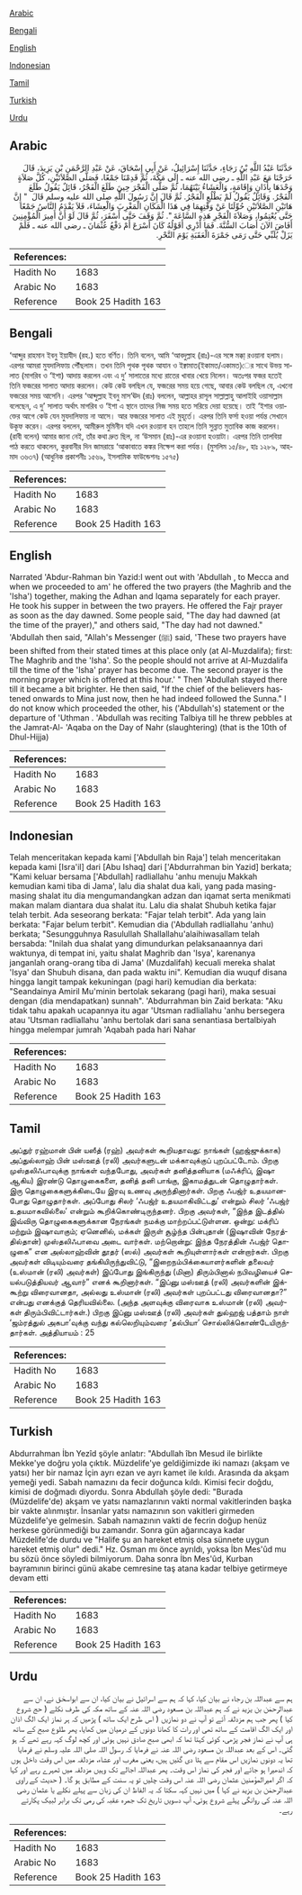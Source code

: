 [Arabic](#arabic)

[Bengali](#bengali)

[English](#english)

[Indonesian](#indonesian)

[Tamil](#tamil)

[Turkish](#turkish)

[Urdu](#urdu)

## Arabic


<div dir="rtl" lang="ar" style={{fontSize:'larger',backgroundColor:'#f8f9fa',padding:20}}>
حَدَّثَنَا عَبْدُ اللَّهِ بْنُ رَجَاءٍ، حَدَّثَنَا إِسْرَائِيلُ، عَنْ أَبِي إِسْحَاقَ، عَنْ عَبْدِ الرَّحْمَنِ بْنِ يَزِيدَ، قَالَ خَرَجْنَا مَعَ عَبْدِ اللَّهِ ـ رضى الله عنه ـ إِلَى مَكَّةَ، ثُمَّ قَدِمْنَا جَمْعًا، فَصَلَّى الصَّلاَتَيْنِ، كُلَّ صَلاَةٍ وَحْدَهَا بِأَذَانٍ وَإِقَامَةٍ، وَالْعَشَاءُ بَيْنَهُمَا، ثُمَّ صَلَّى الْفَجْرَ حِينَ طَلَعَ الْفَجْرُ، قَائِلٌ يَقُولُ طَلَعَ الْفَجْرُ‏.‏ وَقَائِلٌ يَقُولُ لَمْ يَطْلُعِ الْفَجْرُ‏.‏ ثُمَّ قَالَ إِنَّ رَسُولَ اللَّهِ صلى الله عليه وسلم قَالَ ‏ "‏ إِنَّ هَاتَيْنِ الصَّلاَتَيْنِ حُوِّلَتَا عَنْ وَقْتِهِمَا فِي هَذَا الْمَكَانِ الْمَغْرِبَ وَالْعِشَاءَ، فَلاَ يَقْدَمُ النَّاسُ جَمْعًا حَتَّى يُعْتِمُوا، وَصَلاَةَ الْفَجْرِ هَذِهِ السَّاعَةَ ‏"‏‏.‏ ثُمَّ وَقَفَ حَتَّى أَسْفَرَ، ثُمَّ قَالَ لَوْ أَنَّ أَمِيرَ الْمُؤْمِنِينَ أَفَاضَ الآنَ أَصَابَ السُّنَّةَ‏.‏ فَمَا أَدْرِي أَقَوْلُهُ كَانَ أَسْرَعَ أَمْ دَفْعُ عُثْمَانَ ـ رضى الله عنه ـ فَلَمْ يَزَلْ يُلَبِّي حَتَّى رَمَى جَمْرَةَ الْعَقَبَةِ يَوْمَ النَّحْرِ‏.‏
</div>
<div style={{backgroundColor:'#f8f9fa',padding:20, marginBottom: 10}}><table> <thead> <tr> <th>References:</th> <th></th> </tr> </thead> <tbody><tr><td>Hadith No</td><td>1683</td></tr><tr><td>Arabic No</td><td>1683</td></tr><tr><td>Reference</td><td>Book 25 Hadith 163</td></tr></tbody></table></div>

## Bengali


<div dir="ltr" lang="bn" style={{fontSize:'larger',backgroundColor:'#f8f9fa',padding:20}}>
‘আব্দুর রাহমান ইবনু ইয়াযীদ (রহ.) হতে বর্ণিত। তিনি বলেন, আমি ‘আবদুল্লাহ (রাঃ)-এর সঙ্গে মক্কা্ রওয়ানা হলাম। এরপর আমরা মুযদালিফায় পৌঁছলাম। তখন তিনি পৃথক পৃথক আযান ও ইক্বামাত(ইকামত/একামত)ের সাথে উভয় সালাত (মাগরিব ও ‘ইশা) আদায় করলেন এবং এ দু’ সালাতের মধ্যে রাতের খাবার খেয়ে নিলেন। অতঃপর ফজর হতেই তিনি ফজরের সালাত আদায় করলেন। কেউ কেউ বলছিল যে, ফজরের সময় হয়ে গেছে, আবার কেউ বলছিল যে, এখনো ফজরের সময় আসেনি। এরপর ‘আব্দুল্লাহ ইবনু মাস‘ঊদ (রাঃ) বললেন, আল্লাহর রাসূল সাল্লাল্লাহু আলাইহি ওয়াসাল্লাম বলেছেন, এ দু’ সালাত অর্থাৎ মাগরিব ও ‘ইশা এ স্থানে তাদের নিজ সময় হতে সরিয়ে দেয়া হয়েছে। তাই ‘ইশার ওয়াক্তের আগে কেউ যেন মুযদালিফায় না আসে। আর ফজরের সালাত এই মুহূর্তে। এরপর তিনি ফর্সা হওয়া পর্যন্ত সেখানে উকূফ করেন। এরপর বললেন, আমীরুল মুমিনীন যদি এখন রওয়ানা হন তাহলে তিনি সুন্নাত মুতাবিক কাজ করলেন। (রাবী বলেন) আমার জানা নেই, তাঁর কথা দ্রুত ছিল, না ‘উসমান (রাঃ)-এর রওয়ানা হওয়াটা। এরপর তিনি তালবিয়া পাঠ করতে থাকলেন, কুরবানীর দিন জামরায়ে ‘আকাবাতে কঙ্কর নিক্ষেপ করা পর্যন্ত। (মুসলিম ১৫/৪৮, হাঃ ১২৮৯, আহমাদ ৩৬৩৭) (আধুনিক প্রকাশনীঃ ১৫৬৯, ইসলামিক ফাউন্ডেশনঃ ১৫৭৫)
</div>
<div style={{backgroundColor:'#f8f9fa',padding:20, marginBottom: 10}}><table> <thead> <tr> <th>References:</th> <th></th> </tr> </thead> <tbody><tr><td>Hadith No</td><td>1683</td></tr><tr><td>Arabic No</td><td>1683</td></tr><tr><td>Reference</td><td>Book 25 Hadith 163</td></tr></tbody></table></div>

## English


<div dir="ltr" lang="en" style={{fontSize:'larger',backgroundColor:'#f8f9fa',padding:20}}>
Narrated 'Abdur-Rahman bin Yazid:I went out with 'Abdullah , to Mecca and when we proceeded to am' he offered the two prayers (the Maghrib and the 'Isha') together, making the Adhan and Iqama separately for each prayer. He took his supper in between the two prayers. He offered the Fajr prayer as soon as the day dawned. Some people said, "The day had dawned (at the time of the prayer)," and others said, "The day had not dawned." 'Abdullah then said, "Allah's Messenger (ﷺ) said, 'These two prayers have been shifted from their stated times at this place only (at Al-Muzdalifa); first: The Maghrib and the 'Isha'. So the people should not arrive at Al-Muzdalifa till the time of the 'Isha' prayer has become due. The second prayer is the morning prayer which is offered at this hour.' " Then 'Abdullah stayed there till it became a bit brighter. He then said, "If the chief of the believers hastened onwards to Mina just now, then he had indeed followed the Sunna." I do not know which proceeded the other, his ('Abdullah's) statement or the departure of 'Uthman . 'Abdullah was reciting Talbiya till he threw pebbles at the Jamrat-Al- 'Aqaba on the Day of Nahr (slaughtering) (that is the 10th of Dhul-Hijja)
</div>
<div style={{backgroundColor:'#f8f9fa',padding:20, marginBottom: 10}}><table> <thead> <tr> <th>References:</th> <th></th> </tr> </thead> <tbody><tr><td>Hadith No</td><td>1683</td></tr><tr><td>Arabic No</td><td>1683</td></tr><tr><td>Reference</td><td>Book 25 Hadith 163</td></tr></tbody></table></div>

## Indonesian


<div dir="ltr" lang="id" style={{fontSize:'larger',backgroundColor:'#f8f9fa',padding:20}}>
Telah menceritakan kepada kami ['Abdullah bin Raja'] telah menceritakan kepada kami [Isra'il] dari [Abu Ishaq] dari ['Abdurrahman bin Yazid] berkata; "Kami keluar bersama ['Abdullah] radliallahu 'anhu menuju Makkah kemudian kami tiba di Jama', lalu dia shalat dua kali, yang pada masing-masing shalat itu dia mengumandangkan adzan dan iqamat serta menikmati makan malam diantara dua shalat itu. Lalu dia shalat Shubuh ketika fajar telah terbit. Ada seseorang berkata: "Fajar telah terbit". Ada yang lain berkata: "Fajar belum terbit". Kemudian dia ('Abdullah radliallahu 'anhu) berkata; "Sesungguhnya Rasulullah Shallallahu'alaihiwasallam telah bersabda: "Inilah dua shalat yang dimundurkan pelaksanaannya dari waktunya, di tempat ini, yaitu shalat Maghrib dan 'Isya', karenanya janganlah orang-orang tiba di Jama' (Muzdalifah) kecuali mereka shalat 'Isya' dan Shubuh disana, dan pada waktu ini". Kemudian dia wuquf disana hingga langit tampak kekuningan (pagi hari) kemudian dia berkata: "Seandainya Amiril Mu'minin bertolak sekarang (pagi hari), maka sesuai dengan (dia mendapatkan) sunnah". 'Abdurrahman bin Zaid berkata: "Aku tidak tahu apakah ucapannya itu agar 'Utsman radliallahu 'anhu bersegera atau 'Utsman radliallahu 'anhu bertolak dari sana senantiasa bertalbiyah hingga melempar jumrah 'Aqabah pada hari Nahar
</div>
<div style={{backgroundColor:'#f8f9fa',padding:20, marginBottom: 10}}><table> <thead> <tr> <th>References:</th> <th></th> </tr> </thead> <tbody><tr><td>Hadith No</td><td>1683</td></tr><tr><td>Arabic No</td><td>1683</td></tr><tr><td>Reference</td><td>Book 25 Hadith 163</td></tr></tbody></table></div>

## Tamil


<div dir="ltr" lang="ta" style={{fontSize:'larger',backgroundColor:'#f8f9fa',padding:20}}>
அப்துர் ரஹ்மான் பின் யஸீத் (ரஹ்) அவர்கள் கூறியதாவது: நாங்கள் (ஹஜ்ஜுக்காக) அப்துல்லாஹ் பின் மஸ்ஊத் (ரலி) அவர்களுடன் மக்காவுக்குப் புறப்பட்டோம். பிறகு முஸ்தலிஃபாவுக்கு நாங்கள் வந்தபோது, அவர்கள் தனித்தனியாக (மஃக்ரிப், இஷா ஆகிய) இரண்டு தொழுகைகளை, தனித் தனி பாங்கு, இகாமத்துடன் தொழுதார்கள். இரு தொழுகைகளுக்கிடையே இரவு உணவு அருந்தினார்கள். பிறகு ஃபஜ்ர் உதயமானபோது தொழுதார்கள். அப்போது சிலர் ‘ஃபஜ்ர் உதயமாகிவிட்டது’ என்றும் சிலர் ‘ஃபஜ்ர் உதயமாகவில்லை’ என்றும் கூறிக்கொண்டிருந்தனர். பிறகு அவர்கள், “இந்த இடத்தில் இவ்விரு தொழுகைகளுக்கான நேரங்கள் நமக்கு மாற்றப்பட்டுள்ளன. ஒன்று: மக்ரிப் மற்றும் இஷாவாகும்; ஏனெனில், மக்கள் இருள் சூழ்ந்த பின்புதான் (இஷாவின் நேரத்தில்தான்) முஸ்தலிஃபாவை அடை வார்கள். மற்றொன்று: இந்த நேரத்தின் ஃபஜ்ர் தொழுகை” என அல்லாஹ்வின் தூதர் (ஸல்) அவர்கள் கூறியுள்ளார்கள் என்றார்கள். பிறகு அவர்கள் விடியும்வரை தங்கியிருந்துவிட்டு, “இறைநம்பிக்கையாளர்களின் தலைவர் (உஸ்மான் (ரலி) அவர்கள்) இப்போது இங்கிருந்து (மினா) திரும்பினால் நபிவழியைச் செயல்படுத்தியவர் ஆவார்” எனக் கூறினார்கள். “இப்னு மஸ்ஊத் (ரலி) அவர்களின் இக்கூற்று விரைவானதா, அல்லது உஸ்மான் (ரலி) அவர்கள் புறப்பட்டது விரைவானதா?” என்பது எனக்குத் தெரியவில்லை. (அந்த அளவுக்கு விரைவாக உஸ்மான் (ரலி) அவர்கள் திரும்பிவிட்டார்கள்.) பிறகு இப்னு மஸ்ஊத் (ரலி) அவர்கள் துல்ஹஜ் பத்தாம் நாள் ‘ஜம்ரத்துல் அகபா’வுக்கு வந்து கல்லெறியும்வரை ‘தல்பியா’ சொல்லிக்கொண்டேயிருந்தார்கள். அத்தியாயம் : 25
</div>
<div style={{backgroundColor:'#f8f9fa',padding:20, marginBottom: 10}}><table> <thead> <tr> <th>References:</th> <th></th> </tr> </thead> <tbody><tr><td>Hadith No</td><td>1683</td></tr><tr><td>Arabic No</td><td>1683</td></tr><tr><td>Reference</td><td>Book 25 Hadith 163</td></tr></tbody></table></div>

## Turkish


<div dir="ltr" lang="tr" style={{fontSize:'larger',backgroundColor:'#f8f9fa',padding:20}}>
Abdurrahman İbn Yezîd şöyle anlatır: "Abdullah îbn Mesud ile birlikte Mekke'ye doğru yola çıktık. Müzdelife'ye geldiğimizde iki namazı (akşam ve yatsı) her bir namaz İçin ayrı ezan ve ayrı kamet ile kıldı. Arasında da akşam yemeği yedi. Sabah namazını da fecir doğunca kıldı. Kimisi fecir doğdu, kimisi de doğmadı diyordu. Sonra Abdullah şöyle dedi: "Burada (Müzdelife'de) akşam ve yatsı namazlarının vakti normal vakitlerinden başka bir vakte alınmıştır. İnsanlar yatsı namazının son vakitleri girmeden Müzdelife'ye gelmesin. Sabah namazının vakti de fecrin doğup henüz herkese görünmediği bu zamandır. Sonra gün ağarıncaya kadar Müzdelife'de durdu ve "Halife şu an hareket etmiş olsa sünnete uygun hareket etmiş olur" dedi." Hz. Osman mı önce ayrıldı, yoksa İbn Mes'ûd mu bu sözü önce söyledi bilmiyorum. Daha sonra İbn Mes'ûd, Kurban bayramının birinci günü akabe cemresine taş atana kadar telbiye getirmeye devam etti
</div>
<div style={{backgroundColor:'#f8f9fa',padding:20, marginBottom: 10}}><table> <thead> <tr> <th>References:</th> <th></th> </tr> </thead> <tbody><tr><td>Hadith No</td><td>1683</td></tr><tr><td>Arabic No</td><td>1683</td></tr><tr><td>Reference</td><td>Book 25 Hadith 163</td></tr></tbody></table></div>

## Urdu


<div dir="rtl" lang="ur" style={{fontSize:'larger',backgroundColor:'#f8f9fa',padding:20}}>
ہم سے عبداللہ بن رجاء نے بیان کیا، کہا کہ ہم سے اسرائیل نے بیان کیا، ان سے ابواسحٰق نے، ان سے عبدالرحمٰن بن یزید نے کہ ہم عبداللہ بن مسعود رضی اللہ عنہ کے ساتھ مکہ کی طرف نکلے ( حج شروع کیا ) پھر جب ہم مزدلفہ آئے تو آپ نے دو نمازیں ( اس طرح ایک ساتھ ) پڑھیں کہ ہر نماز ایک الگ اذان اور ایک الگ اقامت کے ساتھ تھی اور رات کا کھانا دونوں کے درمیان میں کھایا، پھر طلوع صبح کے ساتھ ہی آپ نے نماز فجر پڑھی، کوئی کہتا تھا کہ ابھی صبح صادق نہیں ہوئی اور کچھ لوگ کہہ رہے تھے کہ ہو گئی۔ اس کے بعد عبداللہ بن مسعود رضی اللہ عنہ نے فرمایا کہ رسول اللہ صلی اللہ علیہ وسلم نے فرمایا تھا یہ دونوں نمازیں اس مقام سے ہٹا دی گئیں ہیں، یعنی مغرب اور عشاء، مزدلفہ میں اس وقت داخل ہوں کہ اندھیرا ہو جائے اور فجر کی نماز اس وقت۔ پھر عبداللہ اجالے تک وہیں مزدلفہ میں ٹھہرے رہے اور کہا کہ اگر امیرالمؤمنین عثمان رضی اللہ عنہ اس وقت چلیں تو یہ سنت کے مطابق ہو گا۔ ( حدیث کے راوی عبدالرحمٰن بن یزید نے کہا ) میں نہیں کہہ سکتا کہ یہ الفاظ ان کی زبان سے پہلے نکلے یا عثمان رضی اللہ عنہ کی روانگی پہلے شروع ہوئی، آپ دسویں تاریخ تک جمرہ عقبہ کی رمی تک برابر لبیک پکارتے رہے۔
</div>
<div style={{backgroundColor:'#f8f9fa',padding:20, marginBottom: 10}}><table> <thead> <tr> <th>References:</th> <th></th> </tr> </thead> <tbody><tr><td>Hadith No</td><td>1683</td></tr><tr><td>Arabic No</td><td>1683</td></tr><tr><td>Reference</td><td>Book 25 Hadith 163</td></tr></tbody></table></div>